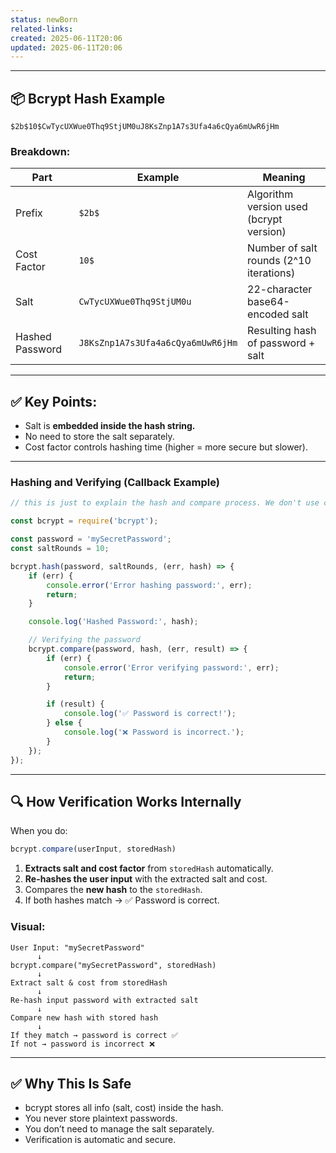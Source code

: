 ```yaml
---
status: newBorn
related-links: 
created: 2025-06-11T20:06
updated: 2025-06-11T20:06
---
```

---
## 📦 Bcrypt Hash Example
```text
$2b$10$CwTycUXWue0Thq9StjUM0uJ8KsZnp1A7s3Ufa4a6cQya6mUwR6jHm
```

### Breakdown:
| Part               | Example                      | Meaning                                 |
|--------------------|------------------------------|-----------------------------------------|
| Prefix             | `$2b$`                       | Algorithm version used (bcrypt version) |
| Cost Factor        | `10$`                         | Number of salt rounds (2^10 iterations) |
| Salt               | `CwTycUXWue0Thq9StjUM0u`     | 22-character base64-encoded salt        |
| Hashed Password    | `J8KsZnp1A7s3Ufa4a6cQya6mUwR6jHm` | Resulting hash of password + salt |

---

## ✅ Key Points:
- Salt is **embedded inside the hash string.**
- No need to store the salt separately.
- Cost factor controls hashing time (higher = more secure but slower).

---

### Hashing and Verifying (Callback Example)
```js
// this is just to explain the hash and compare process. We don't use compare inside hash in production level code

const bcrypt = require('bcrypt');

const password = 'mySecretPassword';
const saltRounds = 10;

bcrypt.hash(password, saltRounds, (err, hash) => {
    if (err) {
        console.error('Error hashing password:', err);
        return;
    }

    console.log('Hashed Password:', hash);

    // Verifying the password
    bcrypt.compare(password, hash, (err, result) => {
        if (err) {
            console.error('Error verifying password:', err);
            return;
        }

        if (result) {
            console.log('✅ Password is correct!');
        } else {
            console.log('❌ Password is incorrect.');
        }
    });
});
```

---

## 🔍 How Verification Works Internally

When you do:
```js
bcrypt.compare(userInput, storedHash)
```
1. **Extracts salt and cost factor** from `storedHash` automatically.
2. **Re-hashes the user input** with the extracted salt and cost.
3. Compares the **new hash** to the `storedHash`.
4. If both hashes match → ✅ Password is correct.

### Visual:
```text
User Input: "mySecretPassword" 
      ↓
bcrypt.compare("mySecretPassword", storedHash)
      ↓
Extract salt & cost from storedHash
      ↓
Re-hash input password with extracted salt
      ↓
Compare new hash with stored hash
      ↓
If they match → password is correct ✅
If not → password is incorrect ❌
```

---

## ✅ Why This Is Safe
- bcrypt stores all info (salt, cost) inside the hash.
- You never store plaintext passwords.
- You don’t need to manage the salt separately.
- Verification is automatic and secure.


